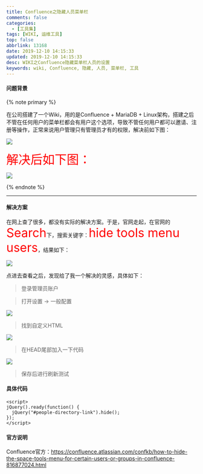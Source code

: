 ```yaml
---
title: Confluence之隐藏人员菜单栏
comments: false
categories:
  - [工具集]
tags: [WIKI, 运维工具]
top: false
abbrlink: 13168
date: 2019-12-10 14:15:33
updated: 2019-12-10 14:15:33
desc: WIKI之Confluence隐藏菜单栏人员的设置
keywords: wiki, Confluence, 隐藏, 人员, 菜单栏, 工具
---
```


#### 问题背景

{% note primary %}

在公司搭建了一个Wiki，用的是Confluence + MariaDB + Linux架构，搭建之后不管在任何用户的菜单栏都会有用户这个选项，导致不管任何用户都可以邀请、注册等操作，正常来说用户管理只有管理员才有的权限，解决前如下图：

![](/images/article_confluence_qian.png)

<font color='red' size=6.0>解决后如下图：</font>

![](/images/article_confluence_hou.png)

{% endnote %}

<!--more-->
<hr />

#### 解决方案

在网上查了很多，都没有实际的解决方案。于是，官网走起，在官网的<font color='red' size=6.0>Search</font>下，搜索关键字：<font color='red' size=6.0>hide tools menu users</font>，结果如下：

![](confluence_search.png)

点进去查看之后，发现给了我一个解决的灵感，具体如下：

> 登录管理员账户

> 打开设置 -> 一般配置

![](confluence_config.png)

> 找到自定义HTML

![](confluence_html.png)

> 在HEAD尾部加入一下代码

![](confluence_set.png)

> 保存后进行刷新测试

#### 具体代码

```
<script>
jQuery().ready(function() {
  jQuery("#people-directory-link").hide();
});
</script>
```

#### 官方说明

Confluence官方：https://confluence.atlassian.com/confkb/how-to-hide-the-space-tools-menu-for-certain-users-or-groups-in-confluence-816877024.html
